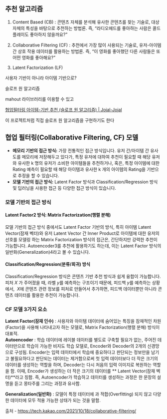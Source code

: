 

## 추천 알고리즘

1. Content Based (CB) : 콘텐츠 자체를 분석해 유사한 콘텐츠를 찾는 기술로, 대상 자체의 특성을 바탕으로 추천하는 방법론. 즉, “라디오헤드를 좋아하는 사람은 콜드플레이도 좋아하지 않을까요?”

2. Collaborative Filtering (CF) : 추천에서 가장 많이 사용되는 기술로, 유저-아이템 간 상호 작용 데이터를 활용하는 방법론. 즉, “이 영화를 좋아했던 다른 사람들은 또 어떤 영화를 좋아해요?”

3. Latent Factorization (LF)





사용자 기반이 아니라 아이템 기반으로?

슬로프 원 알고리즘

mahout 라이브러리를 이용할 수 있고 

[협업필터링 아이템-기반 추천 (슬로프 원 알고리즘) | Jojal-Jojal](https://jujeol-jujeol.github.io/2021/10/24/%EC%95%84%EC%9D%B4%ED%85%9C_%EA%B8%B0%EB%B0%98_%EC%B6%94%EC%B2%9C_Slope_One/)

이 프로젝트처럼 직접 슬로프 원 알고리즘을 구현하기도 한다



## **협업 필터링(Collaborative Filtering, CF) 모델**

- **메모리 기반의 접근 방식:** 가장 전통적인 접근 방식입니다. 유저 간/아이템 간 유사도를 메모리에 저장해두고 있다가, 특정 유저에 대하여 추천이 필요할 때 해당 유저와 유사한 k 명의 유저가 소비한 아이템들을 추천하거나, 혹은, 특정 아이템에 대한 Rating 예측이 필요할 때 해당 아이템과 유사한 k 개의 아이템의 Rating을 기반으로 추정을 할 수 있습니다.
- **모델 기반의 접근 방식:** Latent Factor 방식과 Classification/Regression 방식 및 딥러닝을 사용한 접근 등 다양한 접근 방식이 있습니다.





### 모델 기반의 접근 방식

#### Latent Factor2 방식: Matrix Factorization(행렬 분해)

모델 기반의 접근 방식 중에서도 Latent Factor 기반의 방식, 특히 아이템 Latent Vector(잠재 벡터)와 유저 Latent Vector 간 Inner Product로 아이템에 대한 유저의 선호를 모델링 하는 Matrix Factorization 방식의 접근은, 간단하지만 강력한 추천이 가능합니다. Autoencoder3를 추천에 활용하기도 하는데, 이는 Latent Factor 방식의 일반화(Generalization)4라고 볼 수 있습니다.

#### 

#### Classification/Regression(분류/회귀) 방식

Classification/Regression 방식은 콘텐츠 기반 추천 방식과 쉽게 융합이 가능합니다. 피처 *X* 가 주어졌을 때, 라벨 *y*를 예측하는 구조이기 때문에, 피드백 *y*를 예측하는 상황에서,  *X*에 콘텐츠 관련 정보를 피처로 만들어서 추가하면, 피드백 데이터뿐만 아니라 콘텐츠 데이터를 활용한 추천이 가능합니다.





### CF 모델 3가지 요소

**Latent Factor(잠재 인수)** : 사용자와 아이템 데이터에 숨어있는 특징을 잠재적인 차원(Factor)을 사용해 나타내고자 하는 모델로, Matrix Factorization(행렬 분해) 방식이 대표적.  
**Autoencoder** : 학습 데이터에 레이블 데이터를 별도로 구축할 필요가 없는, 주어진 데이터만으로 학습이 가능한 비지도 학습 모델로, Encoder와 Decoder의 2개의 신경망으로 구성됨. Encoder는 입력 데이터에서 학습에 중요하다고 판단되는 정보만을 남기고 불필요하다고 판단되는 데이터는 제거함으로써 첫 입력 데이터보다 더 작은 크기의 데이터를 생성하는 역할을 하며, Decoder는 다시 처음의 입력 이미지로 복원하는 역할을 함. 이때, Encoder가 생성하는 더 작은 크기의 데이터를 ** Latent Vector(잠재 벡터)**라고 칭함. 즉, Autoencoder가 학습하고 데이터를 생성하는 과정은 한 문장의 설명을 듣고 몽타주를 그리는 과정과 유사함.  


**Generalization(일반화)** : 모델이 특정 데이터에 과 적합(Overfitting) 되지 않고 다양한 데이터에 모두 적용 가능한 상태가 되는 것을 말함.





출처 - https://tech.kakao.com/2021/10/18/collaborative-filtering/








